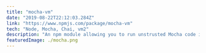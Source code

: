 ```yaml
---
title: "mocha-vm"
date: "2019-08-22T22:12:03.284Z"
link: "https://www.npmjs.com/package/mocha-vm"
tech: "Node, Mocha, Chai, vm2"
description: "An npm module allowing you to run unstrusted Mocha code in a sandboxed environment."
featuredImage: ./mocha.png
---
```

